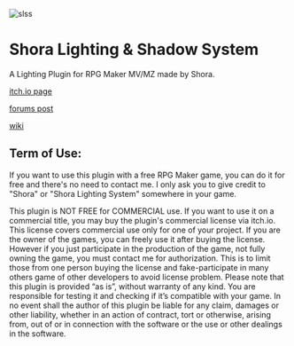 ![slss](https://github.com/shoraaa/ShoraLightingSystem/assets/24241275/f64759e0-da16-4a1e-8255-63b12ddbdbe7)

# Shora Lighting & Shadow System

A Lighting Plugin for RPG Maker MV/MZ made by Shora.

[itch.io page](https://shoraaa.itch.io/shora-lighting-plugin)

[forums post](https://forums.rpgmakerweb.com/index.php?threads/mz-mv-v1-9-1-shora-lighting-shadow-system.131410/)

[wiki](https://github.com/shoraaa/ShoraLightingSystem/wiki)

## Term of Use:
If you want to use this plugin with a free RPG Maker game, you can do it for free and there's no need to contact me. I only ask you to give credit to "Shora" or "Shora Lighting System" somewhere in your game.

This plugin is NOT FREE for COMMERCIAL use. If you want to use it on a commercial title, you may buy the plugin's commercial license via itch.io. This license covers commercial use only for one of your project.
If you are the owner of the games, you can freely use it after buying the license. However if you just participate in the production of the game, not fully owning the game, you must contact me for authorization. This is to limit those from one person buying the license and fake-participate in many others game of other developers to avoid license problem.
Please note that this plugin is provided “as is”, without warranty of any kind. You are responsible for testing it and checking if it’s compatible with your game. In no event shall the author of this plugin be liable for any claim, damages or other liability, whether in an action of contract, tort or otherwise, arising from, out of or in connection with the software or the use or other dealings in the software.
